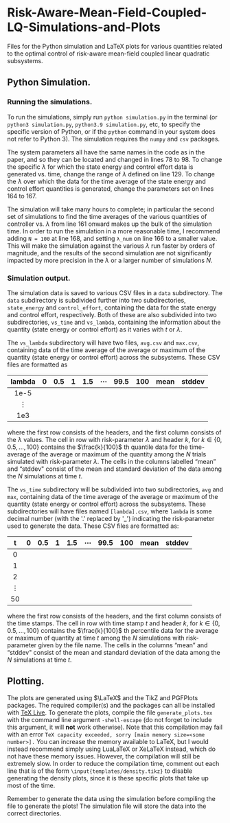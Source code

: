 # Risk-Aware-Mean-Field-Coupled-LQ-Simulations-and-Plots
Files for the Python simulation and LaTeX plots for various quantities related to the optimal control of risk-aware mean-field coupled linear quadratic subsystems.

## Python Simulation.

### Running the simulations.

To run the simulations, simply run `python simulation.py` in the terminal (or `python3 simulation.py`, `python3.9 simulation.py`, etc, to specify the specific version of Python, or if the `python` command in your system does not refer to Python 3). The simulation requires the `numpy` and `csv` packages.

The system parameters all have the same names in the code as in the paper, and so they can be located and changed in lines 78 to 98. To change the specific $\lambda$ for which the state energy and control effort data is generated vs. time, change the range of $\lambda$ defined on line 129. To change the $\lambda$ over which the data for the time average of the state energy and control effort quantities is generated, change the parameters set on lines 164 to 167.

The simulation will take many hours to complete; in particular the second set of simulations to find the time averages of the various quantities of controller vs. $\lambda$ from line 161 onward makes up the bulk of the simulation time. In order to run the simulation in a more reasonable time, I recommend adding `N = 100` at line 168, and setting `λ_num` on line 166 to a smaller value. This will make the simulation against the various $\lambda$ run faster by orders of magnitude, and the results of the second simulation are not significantly impacted by more precision in the $\lambda$ or a larger number of simulations $N$.

### Simulation output.

The simulation data is saved to various CSV files in a `data` subdirectory. The `data` subdirectory is subdivided further into two subdirectories, `state_energy` and `control_effort`, containing the data for the state energy and control effort, respectively. Both of these are also subdivided into two subdirectories, `vs_time` and `vs_lambda`, containing the information about the quantity (state energy or control effort) as it varies with $t$ or $\lambda$.

The `vs_lambda` subdirectory will have two files, `avg.csv` and `max.csv`, containing data of the time average of the average or maximum of the quantity (state energy or control effort) across the subsystems. These CSV files are formatted as

| lambda  | 0 | 0.5 | 1 | 1.5 | ⋯   | 99.5 | 100 | mean | stddev |
|:-------:|---|-----|---|-----|-----|------|-----|------|--------|
| 1e-5    |   |     |   |     |     |      |     |      |        |
| ⋮       |   |     |   |     |     |      |     |      |        |
| 1e3     |   |     |   |     |     |      |     |      |        |

where the first row consists of the headers, and the first column consists of the $\lambda$ values. The cell in row with risk-parameter $\lambda$ and header $k$, for $k \in \{0, 0.5, ..., 100\}$ contains the $\frac{k}{100}$ th quantile data for the time-average of the average or maximum of the quantity among the $N$ trials simulated with risk-parameter $\lambda$. The cells in the columns labelled “mean” and “stddev" consist of the mean and standard deviation of the data among the $N$ simulations at time $t$.

The `vs_time` subdirectory will be subdivided into two subdirectories, `avg` and `max`, containing data of the time average of the average or maximum of the quantity (state energy or control effort) across the subsystems. These subdirectories will have files named `[lambda].csv`, where `lambda` is some decimal number (with the '.' replaced by '_') indicating the risk-parameter used to generate the data. These CSV files are formatted as:

| t  | 0 | 0.5 | 1 | 1.5 | ⋯   | 99.5 | 100 | mean | stddev |
|:--:|---|-----|---|-----|-----|------|-----|------|--------|
| 0  |   |     |   |     |     |      |     |      |        |
| 1  |   |     |   |     |     |      |     |      |        |
| 2  |   |     |   |     |     |      |     |      |        |
| ⋮  |   |     |   |     |     |      |     |      |        |
| 50 |   |     |   |     |     |      |     |      |        |

where the first row consists of the headers, and the first column consists of the time stamps. The cell in row with time stamp $t$ and header $k$, for $k \in \{0, 0.5, ..., 100\}$ contains the $\frac{k}{100}$ th percentile data for the average or maximum of quantity at time $t$ among the $N$ simulations with risk-parameter given by the file name. The cells in the columns “mean” and “stddev" consist of the mean and standard deviation of the data among the $N$ simulations at time $t$.

## Plotting.

The plots are generated using $\LaTeX$ and the TikZ and PGFPlots packages. The required compiler(s) and the packages can all be installed with [TeX Live](https://www.tug.org/texlive/). To generate the plots, compile the file `generate_plots.tex` with the command line argument `-shell-escape` (do not forget to include this argument, it will **not** work otherwise). Note that this compilation may fail with an error `TeX capacity exceeded, sorry [main memory size=<some number>].` You can increase the memory available to LaTeX, but I would instead recommend simply using LuaLaTeX or XeLaTeX instead, which do not have these memory issues. However, the compilation will still be extremely slow. In order to reduce the compilation time, comment out each line that is of the form `\input{templates/density.tikz}` to disable generating the density plots, since it is these specific plots that take up most of the time.

Remember to generate the data using the simulation before compiling the file to generate the plots! The simulation file will store the data into the correct directories.